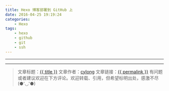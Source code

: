 ```yaml
---
title: Hexo 博客部署到 GitHub 上
date: 2016-04-25 19:19:24
categories:
    - Hexo
tags:
    - hexo
    - github
    - git
    - ssh
---
```

---


<!-- more -->


---

> 文章标题：<a href='{{ permalink }}' title='{{ title }}' >{{ title }}</a>
> 文章作者：[cylong](http://www.cylong.com/about/ "cylong")
> 文章链接：<a href='{{ permalink }}' title='{{ title }}' >{{ permalink }}</a>
> 有问题或者建议欢迎在下方评论。欢迎转载、引用，但希望标明出处，感激不尽(●'◡'●)
